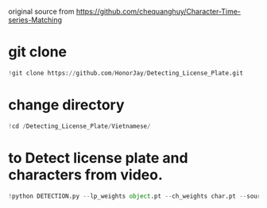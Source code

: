 original source from https://github.com/chequanghuy/Character-Time-series-Matching

# git clone 
```python
!git clone https://github.com/HonorJay/Detecting_License_Plate.git
```

# change directory
```python
!cd /Detecting_License_Plate/Vietnamese/
```

# to Detect license plate and characters from video.
```python
!python DETECTION.py --lp_weights object.pt --ch_weights char.pt --source test_video.mp4 --device cuda:0
```
